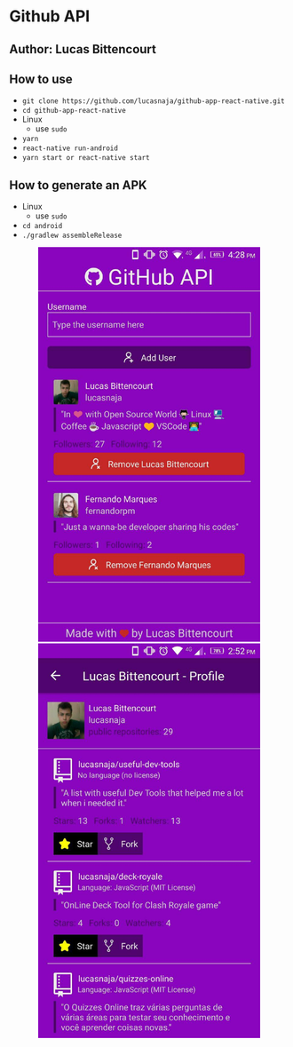 # Github API

## Author: Lucas Bittencourt

## How to use

- `git clone https://github.com/lucasnaja/github-app-react-native.git`
- `cd github-app-react-native`
- Linux
  - use `sudo`
- `yarn`
- `react-native run-android`
- `yarn start or react-native start`

## How to generate an APK

- Linux
  - use `sudo`
- `cd android`
- `./gradlew assembleRelease`

<p align="center">
  <img width="400" src="images/img01.jpg">
  <img width="400" src="images/img02.jpg">
</p>
